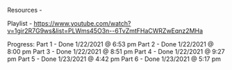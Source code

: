 Resources - 

Playlist -
https://www.youtube.com/watch?v=1gir2R7G9ws&list=PLWms45O3n--6TvZmtFHaCWRZwEqnz2MHa

Progress:
Part 1 - Done 1/22/2021 @ 6:53 pm
Part 2 - Done 1/22/2021 @ 8:00 pm
Part 3 - Done 1/22/2021 @ 8:51 pm
Part 4 - Done 1/22/2021 @ 9:27 pm
Part 5 - Done 1/23/2021 @ 4:42 pm
Part 6 - Done 1/23/2021 @ 5:17 pm